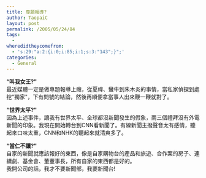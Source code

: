```yaml
---
title: 專題報導?
author: TaopaiC
layout: post
permalink: /2005/05/24/84
tags:
  - 
wheredidtheycomefrom:
  - 's:29:"a:2:{i:0;i:85;i:1;s:3:"143";}";'
categories:
  - General
---
```

**&#8220;叫我女王?"**  
最近媒體一定是做專題報導上癮，從夏禕、蠻牛到朱木炎的事情，當私家偵探到處挖"獨家"，下有問號的結論，然後再順便拿當事人出來鞭一鞭就對了。

**&#8220;世界太平?"**  
因為上述事件，讓我有世界太平、全球都沒新聞發生的假象，兩三個禮拜沒有外電新聞的印象。我現在開始轉台到CNN看新聞了。有線新聞主撥聲音太有感情，聽起來口味太重，CNN和NHK的聽起來就清爽多了。

**&#8220;當仁不讓?"**  
自家的新聞就應該報好的東西，像是自家購物台的產品和旅遊、合作案的房子、連續劇、基金會、董董事長，所有自家的東西都是好的。  
我開公司的話，我才不要新聞部，我要新聞台!